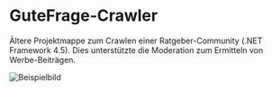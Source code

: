 # GuteFrage-Crawler

Ältere Projektmappe zum Crawlen einer Ratgeber-Community (.NET Framework 4.5). Dies unterstützte die Moderation zum Ermitteln von Werbe-Beiträgen. 

![Beispielbild](https://github.com/jkogen/gutefrage_crawler/blob/main/preview.jpeg)
